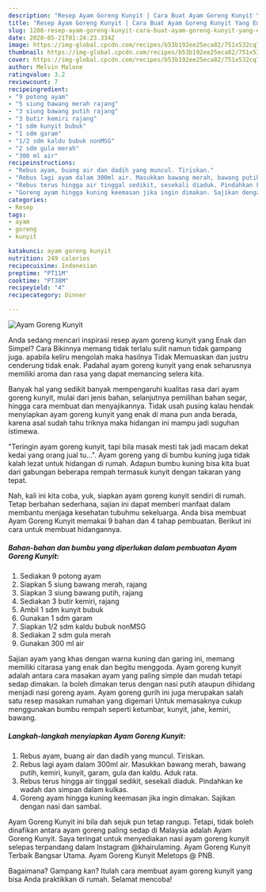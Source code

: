 ```yaml
---
description: "Resep Ayam Goreng Kunyit | Cara Buat Ayam Goreng Kunyit Yang Enak Banget"
title: "Resep Ayam Goreng Kunyit | Cara Buat Ayam Goreng Kunyit Yang Enak Banget"
slug: 1208-resep-ayam-goreng-kunyit-cara-buat-ayam-goreng-kunyit-yang-enak-banget
date: 2020-05-21T01:24:23.334Z
image: https://img-global.cpcdn.com/recipes/b53b192ee25eca82/751x532cq70/ayam-goreng-kunyit-foto-resep-utama.jpg
thumbnail: https://img-global.cpcdn.com/recipes/b53b192ee25eca82/751x532cq70/ayam-goreng-kunyit-foto-resep-utama.jpg
cover: https://img-global.cpcdn.com/recipes/b53b192ee25eca82/751x532cq70/ayam-goreng-kunyit-foto-resep-utama.jpg
author: Melvin Malone
ratingvalue: 3.2
reviewcount: 7
recipeingredient:
- "9 potong ayam"
- "5 siung bawang merah rajang"
- "3 siung bawang putih rajang"
- "3 butir kemiri rajang"
- "1 sdm kunyit bubuk"
- "1 sdm garam"
- "1/2 sdm kaldu bubuk nonMSG"
- "2 sdm gula merah"
- "300 ml air"
recipeinstructions:
- "Rebus ayam, buang air dan dadih yang muncul. Tiriskan."
- "Rebus lagi ayam dalam 300ml air. Masukkan bawang merah, bawang putih, kemiri, kunyit, garam, gula dan kaldu. Aduk rata."
- "Rebus terus hingga air tinggal sedikit, sesekali diaduk. Pindahkan ke wadah dan simpan dalam kulkas."
- "Goreng ayam hingga kuning keemasan jika ingin dimakan. Sajikan dengan nasi dan sambal."
categories:
- Resep
tags:
- ayam
- goreng
- kunyit

katakunci: ayam goreng kunyit 
nutrition: 249 calories
recipecuisine: Indonesian
preptime: "PT11M"
cooktime: "PT38M"
recipeyield: "4"
recipecategory: Dinner

---
```



![Ayam Goreng Kunyit](https://img-global.cpcdn.com/recipes/b53b192ee25eca82/751x532cq70/ayam-goreng-kunyit-foto-resep-utama.jpg)

Anda sedang mencari inspirasi resep ayam goreng kunyit yang Enak dan Simpel? Cara Bikinnya memang tidak terlalu sulit namun tidak gampang juga. apabila keliru mengolah maka hasilnya Tidak Memuaskan dan justru cenderung tidak enak. Padahal ayam goreng kunyit yang enak seharusnya memiliki aroma dan rasa yang dapat memancing selera kita.

Banyak hal yang sedikit banyak mempengaruhi kualitas rasa dari ayam goreng kunyit, mulai dari jenis bahan, selanjutnya pemilihan bahan segar, hingga cara membuat dan menyajikannya. Tidak usah pusing kalau hendak menyiapkan ayam goreng kunyit yang enak di mana pun anda berada, karena asal sudah tahu triknya maka hidangan ini mampu jadi suguhan istimewa.

&#34;Teringin ayam goreng kunyit, tapi bila masak mesti tak jadi macam dekat kedai yang orang jual tu…&#34;. Ayam goreng yang di bumbu kuning juga tidak kalah lezat untuk hidangan di rumah. Adapun bumbu kuning bisa kita buat dari gabungan beberapa rempah termasuk kunyit dengan takaran yang tepat.


Nah, kali ini kita coba, yuk, siapkan ayam goreng kunyit sendiri di rumah. Tetap berbahan sederhana, sajian ini dapat memberi manfaat dalam membantu menjaga kesehatan tubuhmu sekeluarga. Anda bisa membuat Ayam Goreng Kunyit memakai 9 bahan dan 4 tahap pembuatan. Berikut ini cara untuk membuat hidangannya.

<!--inarticleads1-->

##### Bahan-bahan dan bumbu yang diperlukan dalam pembuatan Ayam Goreng Kunyit:

1. Sediakan 9 potong ayam
1. Siapkan 5 siung bawang merah, rajang
1. Siapkan 3 siung bawang putih, rajang
1. Sediakan 3 butir kemiri, rajang
1. Ambil 1 sdm kunyit bubuk
1. Gunakan 1 sdm garam
1. Siapkan 1/2 sdm kaldu bubuk nonMSG
1. Sediakan 2 sdm gula merah
1. Gunakan 300 ml air


Sajian ayam yang khas dengan warna kuning dan garing ini, memang memiliki citarasa yang enak dan begitu menggoda. Ayam goreng kunyit adalah antara cara masakan ayam yang paling simple dan mudah tetapi sedap dimakan. Ia boleh dimakan terus dengan nasi putih ataupun dihidang menjadi nasi goreng ayam. Ayam goreng gurih ini juga merupakan salah satu resep masakan rumahan yang digemari Untuk memasaknya cukup menggunakan bumbu rempah seperti ketumbar, kunyit, jahe, kemiri, bawang. 

<!--inarticleads2-->

##### Langkah-langkah menyiapkan Ayam Goreng Kunyit:

1. Rebus ayam, buang air dan dadih yang muncul. Tiriskan.
1. Rebus lagi ayam dalam 300ml air. Masukkan bawang merah, bawang putih, kemiri, kunyit, garam, gula dan kaldu. Aduk rata.
1. Rebus terus hingga air tinggal sedikit, sesekali diaduk. Pindahkan ke wadah dan simpan dalam kulkas.
1. Goreng ayam hingga kuning keemasan jika ingin dimakan. Sajikan dengan nasi dan sambal.


Ayam Goreng Kunyit ini bila dah sejuk pun tetap rangup. Tetapi, tidak boleh dinafikan antara ayam goreng paling sedap di Malaysia adalah Ayam Goreng Kunyit. Saya teringat untuk menyediakan nasi ayam goreng kunyit selepas terpandang dalam Instagram @khairulaming. Ayam Goreng Kunyit Terbaik Bangsar Utama. Ayam Goreng Kunyit Meletops @ PNB. 

Bagaimana? Gampang kan? Itulah cara membuat ayam goreng kunyit yang bisa Anda praktikkan di rumah. Selamat mencoba!
